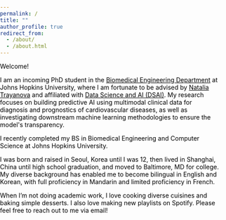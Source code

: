 ```yaml
---
permalink: /
title: ""
author_profile: true
redirect_from: 
  - /about/
  - /about.html
---
```


<style>
  /* Set all text color to black */
  html, body {
  margin: 0;
  padding: 0;
}

  body {
    color: #000000; /* Black text */
  }

  /* Optional: Ensure all headings and links are black */
  h1, h2, h3, p, a {
    color: #000000; /* Black text for headings, paragraphs, and links */
  }.

  a:hover {
    color: #333333; /* Slightly darker on hover if needed */
  }
</style>

<div>
  <p>Welcome!</p>
  
  <p>I am an incoming PhD student in the <a href="https://www.bme.jhu.edu/" target="_blank">Biomedical Engineering Department</a> at Johns Hopkins University, where I am fortunate to be advised by <a href="https://www.bme.jhu.edu/people/faculty/natalia-trayanova/" target="_blank">Natalia Trayanova</a> and affiliated with <a href="https://ai.jhu.edu/" target="_blank">Data Science and AI (DSAI)</a>. My research focuses on building predictive AI using multimodal clinical data for diagnosis and prognostics of cardiovascular diseases, as well as investigating downstream machine learning methodologies to ensure the model's transparency.</p>

  <p> I recently completed my BS in Biomedical Engineering and Computer Science at Johns Hopkins University. </p>

  <p>I was born and raised in Seoul, Korea until I was 12, then lived in Shanghai, China until high school graduation, and moved to Baltimore, MD for college. My diverse background has enabled me to become bilingual in English and Korean, with full proficiency in Mandarin and limited proficiency in French.</p>

  <p>When I’m not doing academic work, I love cooking diverse cuisines and baking simple desserts. I also love making new playlists on Spotify. Please feel free to reach out to me via email! </p>
</div>
